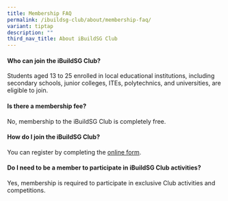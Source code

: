 ```yaml
---
title: Membership FAQ
permalink: /ibuildsg-club/about/membership-faq/
variant: tiptap
description: ""
third_nav_title: About iBuildSG Club
---
```

<h4>Who can join the iBuildSG Club?</h4>
<p>Students aged 13 to 25 enrolled in local educational institutions, including
secondary schools, junior colleges, ITEs, polytechnics, and universities,
are eligible to join.</p>
<h4>Is there a membership fee?</h4>
<p>No, membership to the iBuildSG Club is completely free.</p>
<h4>How do I join the iBuildSG Club?</h4>
<p>You can register by completing the <a href="https://go.gov.sg/ibsgclub" rel="noopener noreferrer nofollow" target="_blank"><u>online form</u></a>.</p>
<h4>Do I need to be a member to participate in iBuildSG Club activities?</h4>
<p>Yes, membership is required to participate in exclusive Club activities
and competitions.</p>
<p>
<br>
</p>